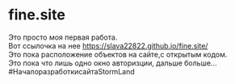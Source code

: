 # fine.site
Это просто моя первая работа.<br>
Вот ссылочка на нее https://slava22822.github.io/fine.site/<br>
Это пока расположение объектов на сайте,с открытым кодом.<br>
Это пока что лишь одно окно авторизции, дальше больше...<br>
#НачалоразработкисайтаStormLand
